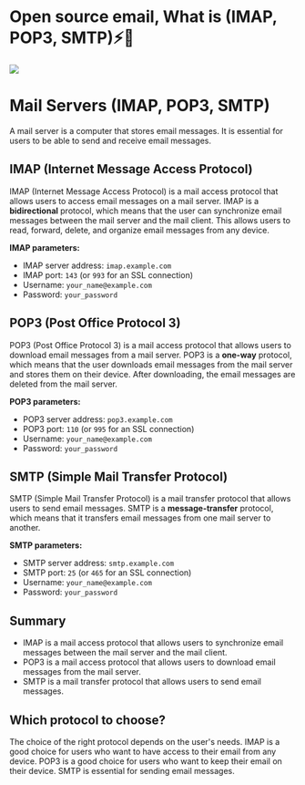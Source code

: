 # Open source email, What is (IMAP, POP3, SMTP)⚡️📨 
<img src="https://www.socketlabs.com/wp-content/uploads/2019/05/SMTP-IMAP-1.png">


# Mail Servers (IMAP, POP3, SMTP)

A mail server is a computer that stores email messages. It is essential for users to be able to send and receive email messages.

## IMAP (Internet Message Access Protocol)

IMAP (Internet Message Access Protocol) is a mail access protocol that allows users to access email messages on a mail server. IMAP is a **bidirectional** protocol, which means that the user can synchronize email messages between the mail server and the mail client. This allows users to read, forward, delete, and organize email messages from any device.

**IMAP parameters:**

* IMAP server address: `imap.example.com`
* IMAP port: `143` (or `993` for an SSL connection)
* Username: `your_name@example.com`
* Password: `your_password`

## POP3 (Post Office Protocol 3)

POP3 (Post Office Protocol 3) is a mail access protocol that allows users to download email messages from a mail server. POP3 is a **one-way** protocol, which means that the user downloads email messages from the mail server and stores them on their device. After downloading, the email messages are deleted from the mail server.

**POP3 parameters:**

* POP3 server address: `pop3.example.com`
* POP3 port: `110` (or `995` for an SSL connection)
* Username: `your_name@example.com`
* Password: `your_password`

## SMTP (Simple Mail Transfer Protocol)

SMTP (Simple Mail Transfer Protocol) is a mail transfer protocol that allows users to send email messages. SMTP is a **message-transfer** protocol, which means that it transfers email messages from one mail server to another.

**SMTP parameters:**

* SMTP server address: `smtp.example.com`
* SMTP port: `25` (or `465` for an SSL connection)
* Username: `your_name@example.com`
* Password: `your_password`

## Summary

* IMAP is a mail access protocol that allows users to synchronize email messages between the mail server and the mail client.
* POP3 is a mail access protocol that allows users to download email messages from the mail server.
* SMTP is a mail transfer protocol that allows users to send email messages.

## Which protocol to choose?

The choice of the right protocol depends on the user's needs. IMAP is a good choice for users who want to have access to their email from any device. POP3 is a good choice for users who want to keep their email on their device. SMTP is essential for sending email messages.
